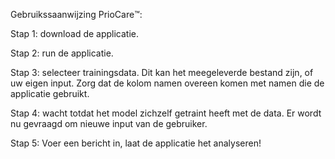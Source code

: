 Gebruikssaanwijzing PrioCare™️:

Stap 1: download de applicatie.

Stap 2: run de applicatie.

Stap 3: selecteer trainingsdata. Dit kan het meegeleverde bestand zijn, of uw eigen input. Zorg dat de kolom namen overeen komen met namen die de applicatie gebruikt.

Stap 4: wacht totdat het model zichzelf getraint heeft met de data. Er wordt nu gevraagd om nieuwe input van de gebruiker.

Stap 5: Voer een bericht in, laat de applicatie het analyseren!
